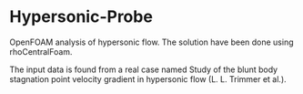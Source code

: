 # Hypersonic-Probe
OpenFOAM analysis of hypersonic flow. The solution have been done using rhoCentralFoam. 

The input data is found from a real case named Study of the blunt body stagnation point velocity gradient in hypersonic flow (L. L. Trimmer et al.).
